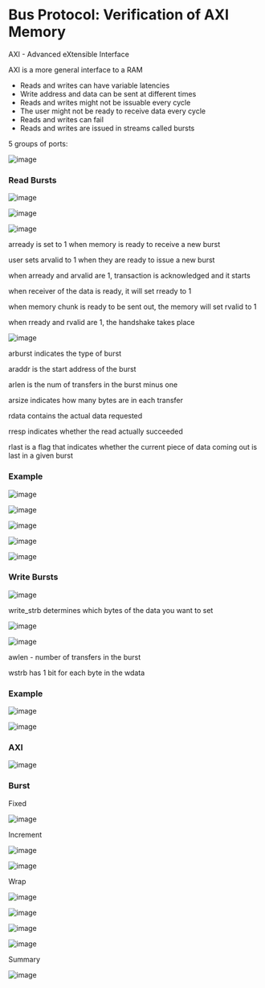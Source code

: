 # Bus Protocol: Verification of AXI Memory
AXI -  Advanced eXtensible Interface

AXI is a more general interface to a RAM
- Reads and writes can have variable latencies
- Write address and data can be sent at different times
- Reads and writes might not be issuable every cycle
- The user might not be ready to receive data every cycle
- Reads and writes can fail
- Reads and writes are issued in streams called bursts

5 groups of ports:

![image](https://github.com/coolnikitav/coding-lessons/assets/30304422/df95adc5-54f1-4fab-9ee8-c5687b72308a)

### Read Bursts

![image](https://github.com/coolnikitav/coding-lessons/assets/30304422/cff1f714-638c-4289-8c07-c1747b560198)

![image](https://github.com/coolnikitav/coding-lessons/assets/30304422/102c56aa-9f0b-41ff-be30-5da47755773f)

![image](https://github.com/coolnikitav/coding-lessons/assets/30304422/905bd1ca-bb22-4d95-8c12-dde5c15a5c65)

arready is set to 1 when memory is ready to receive a new burst

user sets arvalid to 1 when they are ready to issue a new burst

when arready and arvalid are 1, transaction is acknowledged and it starts

when receiver of the data is ready, it will set rready to 1

when memory chunk is ready to be sent out, the memory will set rvalid to 1

when rready and rvalid are 1, the handshake takes place

![image](https://github.com/coolnikitav/coding-lessons/assets/30304422/f1e55af6-0fc2-4320-a541-3b72a92c8f21)

arburst indicates the type of burst

araddr is the start address of the burst

arlen is the num of transfers in the burst minus one

arsize indicates how many bytes are in each transfer

rdata contains the actual data requested

rresp indicates whether the read actually succeeded

rlast is a flag that indicates whether the current piece of data coming out is last in a given burst

### Example
![image](https://github.com/coolnikitav/coding-lessons/assets/30304422/80f250d1-6597-4db7-a9dd-d3f7290598eb)

![image](https://github.com/coolnikitav/coding-lessons/assets/30304422/1324fba5-97cd-4883-a53f-7ec7dd757c72)

![image](https://github.com/coolnikitav/coding-lessons/assets/30304422/f11eb0e4-7a1e-4176-a84a-618ad2112d2c)

![image](https://github.com/coolnikitav/coding-lessons/assets/30304422/57d10b75-f1b3-49e9-9946-00d8da567559)

![image](https://github.com/coolnikitav/coding-lessons/assets/30304422/c8aada23-b3cd-4395-9927-5907035f5c86)

### Write Bursts

![image](https://github.com/coolnikitav/coding-lessons/assets/30304422/a8bb312e-033c-4789-930a-8863f4b97d65)

write_strb determines which bytes of the data you want to set

![image](https://github.com/coolnikitav/coding-lessons/assets/30304422/ff18863d-5d5f-447f-8430-85f2757557b2)

![image](https://github.com/coolnikitav/coding-lessons/assets/30304422/50f3617a-221e-4dee-9e32-8e6a3b7f7c2a)

awlen - number of transfers in the burst

wstrb has 1 bit for each byte in the wdata

### Example
![image](https://github.com/coolnikitav/coding-lessons/assets/30304422/44d445f4-aeaf-4969-b718-a425c1cf3991)

![image](https://github.com/coolnikitav/coding-lessons/assets/30304422/da596a31-f2cb-4bd7-b039-106cec9af111)

### AXI

![image](https://github.com/coolnikitav/coding-lessons/assets/30304422/0208627f-0ec9-4cfd-9e0b-b33cd1ea3439)

### Burst
Fixed

![image](https://github.com/coolnikitav/coding-lessons/assets/30304422/33240be8-4aa7-4e26-8152-20003c9b178f)

Increment

![image](https://github.com/coolnikitav/coding-lessons/assets/30304422/760c59fe-cae9-40d2-bb54-fac34cd48051)

![image](https://github.com/coolnikitav/coding-lessons/assets/30304422/854fcba8-e238-4d31-92f2-7a85b8012dc4)

Wrap

![image](https://github.com/coolnikitav/coding-lessons/assets/30304422/7238367b-fe20-4ff1-ac73-747b18e61a79)

![image](https://github.com/coolnikitav/coding-lessons/assets/30304422/691d435c-1186-4a12-8fdb-66459e47675d)

![image](https://github.com/coolnikitav/coding-lessons/assets/30304422/69ca2cb7-040e-41ba-a43a-67fc3f45dace)

![image](https://github.com/coolnikitav/coding-lessons/assets/30304422/200faa0a-2118-47be-93c7-92c58a2710b1)

Summary

![image](https://github.com/coolnikitav/coding-lessons/assets/30304422/fe4ae607-9591-416e-858e-b265fe16d315)
